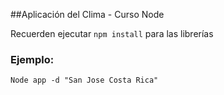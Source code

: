 ##Aplicación del Clima - Curso Node

Recuerden ejecutar ```npm install``` para las librerías



### Ejemplo:
```
Node app -d "San Jose Costa Rica"
```